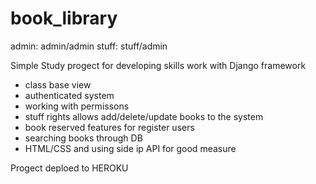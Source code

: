 # book_library
admin: admin/admin
stuff: stuff/admin

Simple Study progect for developing skills work with Django framework


- class base view
- authenticated system
- working with permissons
- stuff rights allows add/delete/update books to the system
- book reserved features for register users
- searching books through DB
- HTML/CSS
and using side ip API for good measure


Progect  deploed to HEROKU
